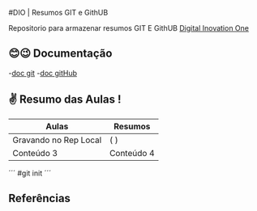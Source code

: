 #DIO | Resumos GIT e GithUB

Repositorio para armazenar resumos GIT E GithUB 
[Digital Inovation One](https://github.com/Grilotiago)

## 😊😉 Documentação
-[doc git](https://docs.github.com/pt)
-[doc gitHub](https://docs.github.com/pt)

##  ✌ Resumo das Aulas !

| Aulas   | Resumos   |
| ------------- | ------------- |
| Gravando no Rep Local    | ( )    |
| Conteúdo 3    | Conteúdo 4    |

´´´
#git init
´´´


## Referências
